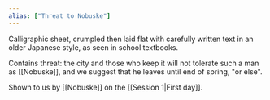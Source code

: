 ```yaml
---
alias: ["Threat to Nobuske"]
---
```


Calligraphic sheet, crumpled then laid flat with carefully written text in an older Japanese style, as seen in school textbooks.

Contains threat: the city and those who keep it will not tolerate such a man as [[Nobuske]], and we suggest that he leaves until end of spring, "or else".

Shown to us by [[Nobuske]] on the [[Session 1|First day]].